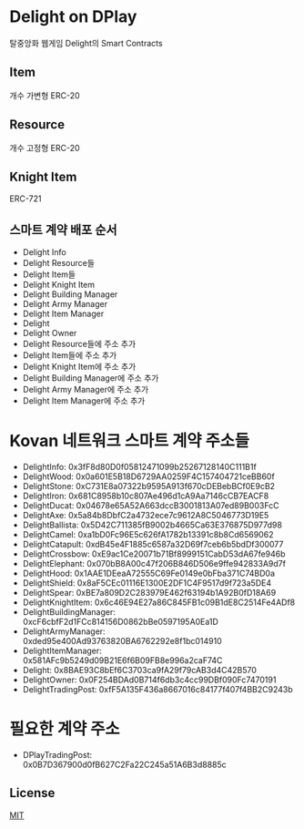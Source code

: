 # Delight on DPlay
탈중앙화 웹게임 Delight의 Smart Contracts

## Item
개수 가변형 ERC-20

## Resource
개수 고정형 ERC-20

## Knight Item
ERC-721

## 스마트 계약 배포 순서
- Delight Info
- Delight Resource들
- Delight Item들
- Delight Knight Item
- Delight Building Manager
- Delight Army Manager
- Delight Item Manager
- Delight
- Delight Owner
- Delight Resource들에 주소 추가
- Delight Item들에 주소 추가
- Delight Knight Item에 주소 추가
- Delight Building Manager에 주소 추가
- Delight Army Manager에 주소 추가
- Delight Item Manager에 주소 추가

# Kovan 네트워크 스마트 계약 주소들
- DelightInfo: 0x3fF8d80D0f05812471099b25267128140C111B1f
- DelightWood: 0x0a601E5B18D6729AA0259F4C157404721ceBB60f
- DelightStone: 0xC731E8a07322b9595A913f670cDEBebBCf0E9cB2
- DelightIron: 0x681C8958b10c807Ae496d1cA9Aa7146cCB7EACF8
- DelightDucat: 0x04678e65A52A663dccB3001813A07ed89B003FcC
- DelightAxe: 0x5a84b8DbfC2a4732ece7c9612A8C5046773D19E5
- DelightBallista: 0x5D42C711385fB9002b4665Ca63E376875D977d98
- DelightCamel: 0xa1bD0Fc96E5c626fA1782b13391c8b8Cd6569062
- DelightCatapult: 0xdB45e4F1885c6587a32D69f7ceb6b5bdDf300077
- DelightCrossbow: 0xE9ac1Ce20071b71Bf8999151CabD53dA67fe946b
- DelightElephant: 0x070bB8A00c47f206B846D506e9ffe942833A9d7f
- DelightHood: 0x1AAE1DEeaA72555C69Fe0149e0bFba371C74BD0a
- DelightShield: 0x8aF5CEc01116E1300E2DF1C4F9517d9f723a5DE4
- DelightSpear: 0xBE7a809D2C283979E462f63194b1A92B0fD18A69
- DelightKnightItem: 0x6c46E94E27a86C845FB1c09B1dE8C2514Fe4ADf8
- DelightBuildingManager: 0xcF6cbfF2d1FCc814156D0862bBe0597195A0Ea1D
- DelightArmyManager: 0xded95e400Ad93763820BA6762292e8f1bc014910
- DelightItemManager: 0x581AFc9b5249d09B21E6f6B09FB8e996a2caF74C
- Delight: 0x8BAE93C8bEf6C3703ca9fA29f79cAB3d4C42B570
- DelightOwner: 0x0F254BDAd0B714f6db3c4cc99DBf090Fc7470191
- DelightTradingPost: 0xfF5A135F436a8667016c84177f407f4BB2C9243b

# 필요한 계약 주소
- DPlayTradingPost: 0x0B7D367900d0fB627C2Fa22C245a51A6B3d8885c

## License
[MIT](LICENSE)